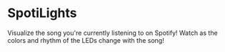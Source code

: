 # SpotiLights
Visualize the song you're currently listening to on Spotify! Watch as the colors and rhythm of the LEDs change with the song!

